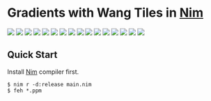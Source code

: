 # Gradients with Wang Tiles in [Nim](https://nim-lang.org/)

![](./tiles/tile-00.png) ![](./tiles/tile-01.png) ![](./tiles/tile-02.png) ![](./tiles/tile-03.png)
![](./tiles/tile-04.png) ![](./tiles/tile-05.png) ![](./tiles/tile-06.png) ![](./tiles/tile-07.png)
![](./tiles/tile-08.png) ![](./tiles/tile-09.png) ![](./tiles/tile-10.png) ![](./tiles/tile-11.png)
![](./tiles/tile-12.png) ![](./tiles/tile-13.png) ![](./tiles/tile-14.png) ![](./tiles/tile-15.png)

## Quick Start

Install [Nim](https://nim-lang.org/) compiler first.

```console
$ nim r -d:release main.nim
$ feh *.ppm
```
